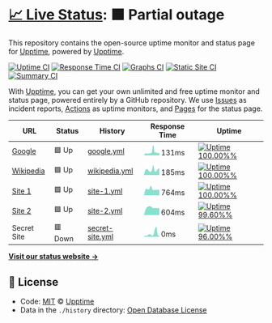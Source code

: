 # [📈 Live Status](https://demo.upptime.js.org): <!--live status--> **🟧 Partial outage**

This repository contains the open-source uptime monitor and status page for [Upptime](https://upptime.js.org), powered by [Upptime](https://github.com/upptime/upptime).

[![Uptime CI](https://github.com/koj-co/upptime/workflows/Uptime%20CI/badge.svg)](https://github.com/koj-co/upptime/actions?query=workflow%3A%22Uptime+CI%22)
[![Response Time CI](https://github.com/koj-co/upptime/workflows/Response%20Time%20CI/badge.svg)](https://github.com/koj-co/upptime/actions?query=workflow%3A%22Response+Time+CI%22)
[![Graphs CI](https://github.com/koj-co/upptime/workflows/Graphs%20CI/badge.svg)](https://github.com/koj-co/upptime/actions?query=workflow%3A%22Graphs+CI%22)
[![Static Site CI](https://github.com/koj-co/upptime/workflows/Static%20Site%20CI/badge.svg)](https://github.com/koj-co/upptime/actions?query=workflow%3A%22Static+Site+CI%22)
[![Summary CI](https://github.com/koj-co/upptime/workflows/Summary%20CI/badge.svg)](https://github.com/koj-co/upptime/actions?query=workflow%3A%22Summary+CI%22)

With [Upptime](https://upptime.js.org), you can get your own unlimited and free uptime monitor and status page, powered entirely by a GitHub repository. We use [Issues](https://github.com/upptime/upptime/issues) as incident reports, [Actions](https://github.com/upptime/upptime/actions) as uptime monitors, and [Pages](https://demo.upptime.js.org) for the status page.

<!--start: status pages-->
<!-- This summary is generated by Upptime (https://github.com/upptime/upptime) -->
<!-- Do not edit this manually, your changes will be overwritten -->

| URL                                                                                   | Status  | History                                                                                           | Response Time                                                                  | Uptime                                                                                                                                                                                                                           |
| ------------------------------------------------------------------------------------- | ------- | ------------------------------------------------------------------------------------------------- | ------------------------------------------------------------------------------ | -------------------------------------------------------------------------------------------------------------------------------------------------------------------------------------------------------------------------------- |
| [Google](https://www.google.com)                                                      | 🟩 Up   | [google.yml](https://github.com/fmmaia/fmAtAllUptime/commits/master/history/google.yml)           | <img alt="Response time graph" src="./graphs/google.png" height="20"> 131ms    | [![Uptime 100.00%%](https://img.shields.io/endpoint?url=https%3A%2F%2Fraw.githubusercontent.com%2Ffmmaia%2FfmAtAllUptime%2Fmaster%2Fapi%2Fgoogle%2Fuptime.json)](https://fmmaia.github.io/fmAtAllUptime/history/google)          |
| [Wikipedia](https://en.wikipedia.org)                                                 | 🟩 Up   | [wikipedia.yml](https://github.com/fmmaia/fmAtAllUptime/commits/master/history/wikipedia.yml)     | <img alt="Response time graph" src="./graphs/wikipedia.png" height="20"> 185ms | [![Uptime 100.00%%](https://img.shields.io/endpoint?url=https%3A%2F%2Fraw.githubusercontent.com%2Ffmmaia%2FfmAtAllUptime%2Fmaster%2Fapi%2Fwikipedia%2Fuptime.json)](https://fmmaia.github.io/fmAtAllUptime/history/wikipedia)    |
| [Site 1](https://fmath.duckdns.org)                                                   | 🟩 Up   | [site-1.yml](https://github.com/fmmaia/fmAtAllUptime/commits/master/history/site-1.yml)           | <img alt="Response time graph" src="./graphs/site-1.png" height="20"> 764ms    | [![Uptime 100.00%%](https://img.shields.io/endpoint?url=https%3A%2F%2Fraw.githubusercontent.com%2Ffmmaia%2FfmAtAllUptime%2Fmaster%2Fapi%2Fsite-1%2Fuptime.json)](https://fmmaia.github.io/fmAtAllUptime/history/site-1)          |
| [Site 2](https://fmath.duckdns.org:10443/suitecrm/index.php?module=Home&action=index) | 🟩 Up   | [site-2.yml](https://github.com/fmmaia/fmAtAllUptime/commits/master/history/site-2.yml)           | <img alt="Response time graph" src="./graphs/site-2.png" height="20"> 604ms    | [![Uptime 99.60%%](https://img.shields.io/endpoint?url=https%3A%2F%2Fraw.githubusercontent.com%2Ffmmaia%2FfmAtAllUptime%2Fmaster%2Fapi%2Fsite-2%2Fuptime.json)](https://fmmaia.github.io/fmAtAllUptime/history/site-2)           |
| Secret Site                                                                           | 🟥 Down | [secret-site.yml](https://github.com/fmmaia/fmAtAllUptime/commits/master/history/secret-site.yml) | <img alt="Response time graph" src="./graphs/secret-site.png" height="20"> 0ms | [![Uptime 96.00%%](https://img.shields.io/endpoint?url=https%3A%2F%2Fraw.githubusercontent.com%2Ffmmaia%2FfmAtAllUptime%2Fmaster%2Fapi%2Fsecret-site%2Fuptime.json)](https://fmmaia.github.io/fmAtAllUptime/history/secret-site) |

<!--end: status pages-->

[**Visit our status website →**](https://demo.upptime.js.org)

## 📄 License

- Code: [MIT](./LICENSE) © [Upptime](https://upptime.js.org)
- Data in the `./history` directory: [Open Database License](https://opendatacommons.org/licenses/odbl/1-0/)
